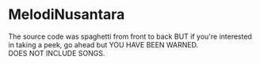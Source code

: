 # MelodiNusantara

The source code was spaghetti from front to back BUT if you're interested in taking a peek, go ahead but YOU HAVE BEEN WARNED.<br/>
DOES NOT INCLUDE SONGS.
